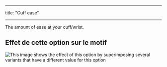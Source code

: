 - - -
title: "Cuff ease"
- - -

The amount of ease at your cuff/wrist.

## Effet de cette option sur le motif

![This image shows the effect of this option by superimposing several variants that have a different value for this option](bent_cuffease_sample.svg "Effect of this option on the pattern")
